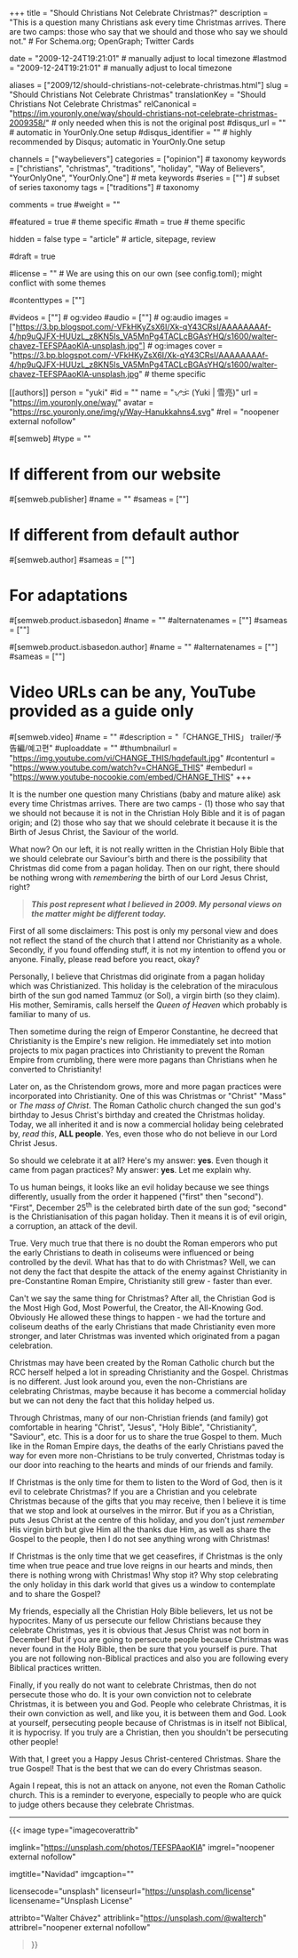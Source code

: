 +++
title = "Should Christians Not Celebrate Christmas?"
description = "This is a question many Christians ask every time Christmas arrives. There are two camps: those who say that we should and those who say we should not."	# For Schema.org; OpenGraph; Twitter Cards

date = "2009-12-24T19:21:01"                 # manually adjust to local timezone
#lastmod = "2009-12-24T19:21:01"                 # manually adjust to local timezone

aliases = ["2009/12/should-christians-not-celebrate-christmas.html"]
slug = "Should Christians Not Celebrate Christmas"
translationKey = "Should Christians Not Celebrate Christmas"
relCanonical = "https://im.youronly.one/way/should-christians-not-celebrate-christmas-2009358/"                           # only needed when this is not the original post
#disqus_url = ""                                                    # automatic in YourOnly.One setup
#disqus_identifier = ""                                             # highly recommended by Disqus; automatic in YourOnly.One setup

channels = ["waybelievers"]
categories = ["opinion"]														# taxonomy
keywords = ["christians", "christmas", "traditions", "holiday", "Way of Believers", "YourOnlyOne", "YourOnly.One"]															# meta keywords
#series = [""]																# subset of series taxonomy
tags = ["traditions"]																	# taxonomy

comments = true
#weight = ""

#featured = true															# theme specific
#math = true																	# theme specific

hidden = false
type = "article"                                                           # article, sitepage, review

#draft = true

#license = ""                                 # We are using this on our own (see config.toml); might conflict with some themes

#contenttypes = [""]

#videos = [""]																# og:video
#audio = [""]                                 # og:audio
images = ["https://3.bp.blogspot.com/-VFkHKyZsX6I/Xk-qY43CRsI/AAAAAAAAf-4/hp9uQJFX-HUUzL_z8KN5Is_VA5MnPg4TACLcBGAsYHQ/s1600/walter-chavez-TEFSPAaoKlA-unsplash.jpg"]    # og:images
cover = "https://3.bp.blogspot.com/-VFkHKyZsX6I/Xk-qY43CRsI/AAAAAAAAf-4/hp9uQJFX-HUUzL_z8KN5Is_VA5MnPg4TACLcBGAsYHQ/s1600/walter-chavez-TEFSPAaoKlA-unsplash.jpg"				# theme specific

[[authors]]
person = "yuki"
#id = ""
name = "ᜌᜓᜃᜒ (Yuki | 雪亮)"
url = "https://im.youronly.one/way/"
avatar = "https://rsc.youronly.one/img/y/Way-Hanukkahns4.svg"
#rel = "noopener external nofollow"

#[semweb]
#type = ""

# If different from our website
#[semweb.publisher]
#name = ""
#sameas = [""]

# If different from default author
#[semweb.author]
#sameas = [""]

# For adaptations
#[semweb.product.isbasedon]
#name = ""
#alternatenames = [""]
#sameas = [""]

#[semweb.product.isbasedon.author]
#name = ""
#alternatenames = [""]
#sameas = [""]

# Video URLs can be any, YouTube provided as a guide only
#[semweb.video]
#name = ""
#description = "「CHANGE_THIS」 trailer/予告編/예고편"
#uploaddate = ""
#thumbnailurl = "https://img.youtube.com/vi/CHANGE_THIS/hqdefault.jpg"
#contenturl = "https://www.youtube.com/watch?v=CHANGE_THIS"
#embedurl = "https://www.youtube-nocookie.com/embed/CHANGE_THIS"
+++

It is the number one question many Christians (baby and mature alike) ask every time Christmas arrives. There are two camps - (1) those who say that we should not because it is not in the Christian Holy Bible and it is of pagan origin; and (2) those who say that we should celebrate it because it is the Birth of Jesus Christ, the Saviour of the world.

What now? On our left, it is not really written in the Christian Holy Bible that we should celebrate our Saviour's birth and there is the possibility that Christmas did come from a pagan holiday. Then on our right, there should be nothing wrong with *remembering* the birth of our Lord Jesus Christ, right?

<!--more-->

> ***This post represent what I believed in 2009. My personal views on the matter might be different today.***

First of all some disclaimers: This post is only my personal view and does not reflect the stand of the church that I attend nor Christianity as a whole. Secondly, if you found offending stuff, it is not my intention to offend you or anyone. Finally, please read before you react, okay?

Personally, I believe that Christmas did originate from a pagan holiday which was Christianized. This holiday is the celebration of the miraculous birth of the sun god named Tammuz (or Sol), a virgin birth (so they claim). His mother, Semiramis, calls herself the *Queen of Heaven* which probably is familiar to many of us.

Then sometime during the reign of Emperor Constantine, he decreed that Christianity is the Empire's new religion. He immediately set into motion projects to mix pagan practices into Christianity to prevent the Roman Empire from crumbling, there were more pagans than Christians when he converted to Christianity!

Later on, as the Christendom grows, more and more pagan practices were incorporated into Christianity. One of this was Christmas or "Christ" "Mass" or *The mass of Christ*. The Roman Catholic church changed the sun god's birthday to Jesus Christ's birthday and created the Christmas holiday. Today, we all inherited it and is now a commercial holiday being celebrated by, *read this*, **ALL people**. Yes, even those who do not believe in our Lord Christ Jesus.

So should we celebrate it at all? Here's my answer: **yes**. Even though it came from pagan practices? My answer: **yes**. Let me explain why.

To us human beings, it looks like an evil holiday because we see things differently, usually from the order it happened ("first" then "second"). "First", December 25<sup>th</sup> is the celebrated birth date of the sun god; "second" is the Christianisation of this pagan holiday. Then it means it is of evil origin, a corruption, an attack of the devil.

True. Very much true that there is no doubt the Roman emperors who put the early Christians to death in coliseums were influenced or being controlled by the devil. What has that to do with Christmas? Well, we can not deny the fact that despite the attack of the enemy against Christianity in pre-Constantine Roman Empire, Christianity still grew - faster than ever.

Can't we say the same thing for Christmas? After all, the Christian God is the Most High God, Most Powerful, the Creator, the All-Knowing God. Obviously He allowed these things to happen - we had the torture and coliseum deaths of the early Christians that made Christianity even more stronger, and later Christmas was invented which originated from a pagan celebration.

Christmas may have been created by the Roman Catholic church but the RCC herself helped a lot in spreading Christianity and the Gospel. Christmas is no different. Just look around you, even the non-Christians are celebrating Christmas, maybe because it has become a commercial holiday but we can not deny the fact that this holiday helped us.

Through Christmas, many of our non-Christian friends (and family) got comfortable in hearing "Christ", "Jesus", "Holy Bible", "Christianity", "Saviour", etc. This is a door for us to share the true Gospel to them. Much like in the Roman Empire days, the deaths of the early Christians paved the way for even more non-Christians to be truly converted, Christmas today is our door into reaching to the hearts and minds of our friends and family.

If Christmas is the only time for them to listen to the Word of God, then is it evil to celebrate Christmas? If you are a Christian and you celebrate Christmas because of the gifts that you may receive, then I believe it is time that we stop and look at ourselves in the mirror. But if you as a Christian, puts Jesus Christ at the centre of this holiday, and you don't just *remember* His virgin birth but give Him all the thanks due Him, as well as share the Gospel to the people, then I do not see anything wrong with Christmas!

If Christmas is the only time that we get ceasefires, if Christmas is the only time when true peace and true love reigns in our hearts and minds, then there is nothing wrong with Christmas! Why stop it? Why stop celebrating the only holiday in this dark world that gives us a window to contemplate and to share the Gospel?

My friends, especially all the Christian Holy Bible believers, let us not be hypocrites. Many of us persecute our fellow Christians because they celebrate Christmas, yes it is obvious that Jesus Christ was not born in December! But if you are going to persecute people because Christmas was never found in the Holy Bible, then be sure that you yourself is pure. That you are not following non-Biblical practices and also you are following every Biblical practices written.

Finally, if you really do not want to celebrate Christmas, then do not persecute those who do. It is your own conviction not to celebrate Christmas, it is between you and God. People who celebrate Christmas, it is their own conviction as well, and like you, it is between them and God. Look at yourself, persecuting people because of Christmas is in itself not Biblical, it is hypocrisy. If you truly are a Christian, then you shouldn't be persecuting other people!

With that, I greet you a Happy Jesus Christ-centered Christmas. Share the true Gospel! That is the best that we can do every Christmas season.

Again I repeat, this is not an attack on anyone, not even the Roman Catholic church. This is a reminder to everyone, especially to people who are quick to judge others because they celebrate Christmas.

-------

{{< image
  type="imagecoverattrib"

  imglink="https://unsplash.com/photos/TEFSPAaoKlA"
  imgrel="noopener external nofollow"

  imgtitle="Navidad"
  imgcaption=""

  licensecode="unsplash"
  licenseurl="https://unsplash.com/license"
  licensename="Unsplash License"

  attribto="Walter Chávez"
  attriblink="https://unsplash.com/@walterch"
  attribrel="noopener external nofollow"
>}}
